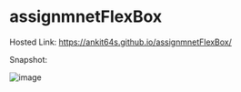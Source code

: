# assignmnetFlexBox

Hosted Link:  https://ankit64s.github.io/assignmnetFlexBox/


Snapshot:

![image](https://github.com/Ankit64s/assignmnetFlexBox/assets/44794402/06c2a096-fdd1-456e-a78a-640f7e356dc3)

